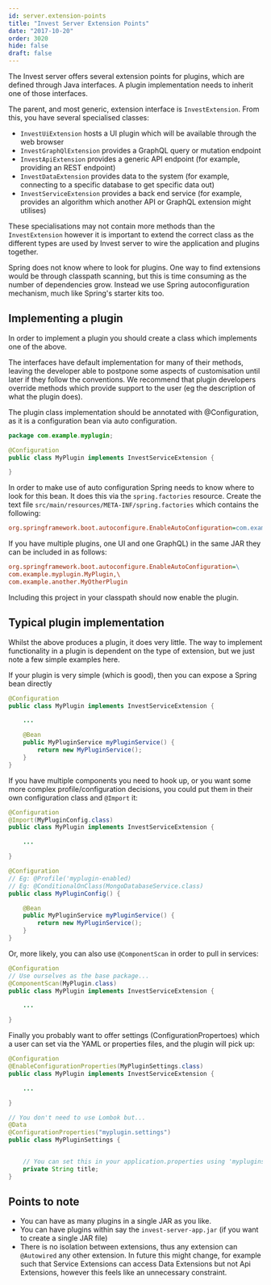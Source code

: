 ```yaml
---
id: server.extension-points
title: "Invest Server Extension Points"
date: "2017-10-20"
order: 3020
hide: false
draft: false
---
```


The Invest server offers several extension points for plugins, which are defined through Java interfaces. A plugin implementation needs to inherit one of those interfaces. 

The parent, and most generic, extension interface is `InvestExtension`. From this, you have several specialised classes:

* `InvestUiExtension` hosts a UI plugin which will be available through the web browser
* `InvestGraphQlExtension` provides a GraphQL query or mutation endpoint
* `InvestApiExtension` provides a generic API endpoint (for example, providing an REST endpoint)
* `InvestDataExtension` provides data to the system (for example, connecting to a specific database to get specific data out)
* `InvestServiceExtension` provides a back end service (for example, provides an algorithm which another API or GraphQL extension might utilises)

These specialisations may not contain more methods than the `InvestExtension` however it is important to extend the correct class as the different types are used by Invest server to wire the application and plugins together.

Spring does not know where to look for plugins. One way to find extensions would be through classpath scanning, but this is time consuming as the number of dependencies grow. Instead we use Spring autoconfiguration mechanism, much like Spring's starter kits too.

## Implementing a plugin

In order to implement a plugin you should create a class which implements one of the above. 

The interfaces have default implementation for many of their methods, leaving the developer able to postpone some aspects of customisation until later if they follow the conventions. We recommend that plugin developers override methods which provide support to the user (eg the description of what the plugin does). 

The plugin class implementation should be annotated with @Configuration, as it is a configuration bean via auto configuration.

```java
package com.example.myplugin;

@Configuration
public class MyPlugin implements InvestServiceExtension {

}
```

In order to make use of auto configuration Spring needs to know where to look for this bean. It does this via the `spring.factories` resource. Create the text file `src/main/resources/META-INF/spring.factories` which contains the following:

```ini
org.springframework.boot.autoconfigure.EnableAutoConfiguration=com.example.myplugin.MyPlugin
```

If you have multiple plugins, one UI and one GraphQL) in the same JAR they can be included in as follows:

```ini
org.springframework.boot.autoconfigure.EnableAutoConfiguration=\
com.example.myplugin.MyPlugin,\
com.example.another.MyOtherPlugin
```

Including this project in your classpath should now enable the plugin.

## Typical plugin implementation

Whilst the above produces a plugin, it does very little. The way to implement functionality in a plugin is dependent on the type of extension, but we just note a few simple examples here.

If your plugin is very simple (which is good), then you can expose a Spring bean directly

```java
@Configuration
public class MyPlugin implements InvestServiceExtension {

    ...

    @Bean
    public MyPluginService myPluginService() {
        return new MyPluginService();
    }
}

```

If you have multiple components you need to hook up, or you want some more complex profile/configuration decisions, you could put them in their own configuration class and `@Import` it:

```java
@Configuration
@Import(MyPluginConfig.class)
public class MyPlugin implements InvestServiceExtension {

    ...

}

@Configuration
// Eg: @Profile('myplugin-enabled)
// Eg: @ConditionalOnClass(MongoDatabaseService.class)
public class MyPluginConfig() {

    @Bean
    public MyPluginService myPluginService() {
        return new MyPluginService();
    }
}
```

Or, more likely, you can also use `@ComponentScan` in order to pull in services:

```java
@Configuration
// Use ourselves as the base package...
@ComponentScan(MyPlugin.class)
public class MyPlugin implements InvestServiceExtension {

    ...

}
```

Finally you probably want to offer settings (ConfigurationPropertoes) which a user can set via the YAML or properties files, and the plugin will pick up:

```java
@Configuration
@EnableConfigurationProperties(MyPluginSettings.class)
public class MyPlugin implements InvestServiceExtension {

    ...

}

// You don't need to use Lombok but...
@Data
@ConfigurationProperties("myplugin.settings")
public class MyPluginSettings {


    // You can set this in your application.properties using 'myplugins.settings.title=Hello World'
    private String title;
}

```

## Points to note

* You can have as many plugins in a single JAR as you like. 
* You can have plugins within say the `invest-server-app.jar` (if you want to create a single JAR file)
* There is no isolation between extensions, thus any extension can `@Autowired` any other extension. In future this might change, for example such that Service Extensions can access Data Extensions but not Api Extensions, however this feels like an unnecessary constraint.
 
